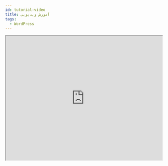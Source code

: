 ```yaml
---
id: tutorial-video
title: آموزش ویدیویی
tags:
  - WordPress
---
```


<center>
<iframe width="100%" height="400" src="https://player.vidprotect.ir?id=0b873d31-50b1-493d-b732-65549376ce89" allowFullScreen="true" allow="encrypted-media *;"></iframe>
</center>
